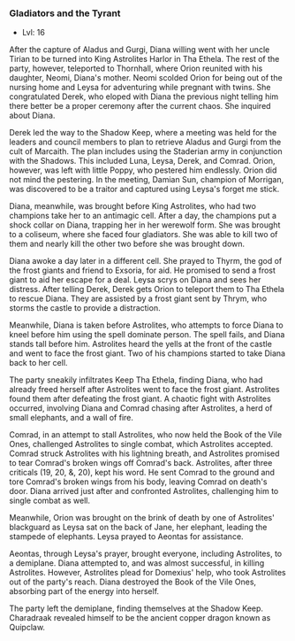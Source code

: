 ### Gladiators and the Tyrant

- Lvl: 16

After the capture of Aladus and Gurgi, Diana willing went with her uncle Tirian to be turned into King Astrolites Harlor in Tha Ethela. The rest of the party, however, teleported to Thornhall, where Orion reunited with his daughter, Neomi, Diana's mother. Neomi scolded Orion for being out of the nursing home and Leysa for adventuring while pregnant with twins. She congratulated Derek, who eloped with Diana the previous night telling him there better be a proper ceremony after the current chaos. She inquired about Diana.

Derek led the way to the Shadow Keep, where a meeting was held for the leaders and council members to plan to retrieve Aladus and Gurgi from the cult of Marcaith. The plan includes using the Staderian army in conjunction with the Shadows. This included Luna, Leysa, Derek, and Comrad. Orion, however, was left with little Poppy, who pestered him endlessly. Orion did not mind the pestering. In the meeting, Damian Sun, champion of Morrigan, was discovered to be a traitor and captured using Leysa's forget me stick.

Diana, meanwhile, was brought before King Astrolites, who had two champions take her to an antimagic cell. After a day, the champions put a shock collar on Diana, trapping her in her werewolf form. She was brought to a coliseum, where she faced four gladiators. She was able to kill two of them and nearly kill the other two before she was brought down.

Diana awoke a day later in a different cell. She prayed to Thyrm, the god of the frost giants and friend to Exsoria, for aid. He promised to send a frost giant to aid her escape for a deal. Leysa scrys on Diana and sees her distress. After telling Derek, Derek gets Orion to teleport them to Tha Ethela to rescue Diana. They are assisted by a frost giant sent by Thrym, who storms the castle to provide a distraction.

Meanwhile, Diana is taken before Astrolites, who attempts to force Diana to kneel before him using the spell dominate person. The spell fails, and Diana stands tall before him. Astrolites heard the yells at the front of the castle and went to face the frost giant. Two of his champions started to take Diana back to her cell.

The party sneakily infiltrates Keep Tha Ethela, finding Diana, who had already freed herself after Astrolites went to face the frost giant. Astrolites found them after defeating the frost giant. A chaotic fight with Astrolites occurred, involving Diana and Comrad chasing after Astrolites, a herd of small elephants, and a wall of fire.

Comrad, in an attempt to stall Astrolites, who now held the Book of the Vile Ones, challenged Astrolites to single combat, which Astrolites accepted. Comrad struck Astrolites with his lightning breath, and Astrolites promised to tear Comrad's broken wings off Comrad's back. Astrolites, after three criticals (19, 20, &, 20), kept his word. He sent Comrad to the ground and tore Comrad's broken wings from his body, leaving Comrad on death's door. Diana arrived just after and confronted Astrolites, challenging him to single combat as well.

Meanwhile, Orion was brought on the brink of death by one of Astrolites' blackguard as Leysa sat on the back of Jane, her elephant, leading the stampede of elephants. Leysa prayed to Aeontas for assistance.

Aeontas, through Leysa's prayer, brought everyone, including Astrolites, to a demiplane. Diana attempted to, and was almost successful, in killing Astrolites. However, Astrolites plead for Domexius' help, who took Astrolites out of the party's reach. Diana destroyed the Book of the Vile Ones, absorbing part of the energy into herself.

The party left the demiplane, finding themselves at the Shadow Keep. Charadraak revealed himself to be the ancient copper dragon known as Quipclaw.